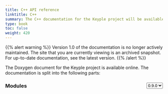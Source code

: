 ```yaml
---
title: C++ API reference
linktitle: C++
summary: The C++ documentation for the Keyple project will be available online.
type: book
toc: false
weight: 420
---
```

{{% alert warning %}}
Version 1.0 of the documentation is no longer actively maintained. The site that you are currently viewing is an archived snapshot. For up-to-date documentation, see the latest version.
{{% /alert %}}

The Doxygen document for the Keyple project is available online. The documentation is split into the following parts:

<div>
	<select id="version_selection" style="float: right;" onchange="selectVersion()">
		<option>0.9.0</option>
	</select>
	<h3>Modules</h3>
</div>
<ul id="module_list"></ul>
<script src="select-api-version.js"></script>
